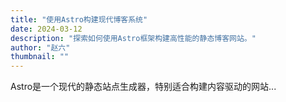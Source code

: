 ```yaml
---
title: "使用Astro构建现代博客系统"
date: 2024-03-12
description: "探索如何使用Astro框架构建高性能的静态博客网站。"
author: "赵六"
thumbnail: ""
---
```


Astro是一个现代的静态站点生成器，特别适合构建内容驱动的网站... 